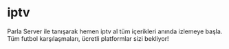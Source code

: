# iptv
Parla Server ile tanışarak hemen iptv al tüm içerikleri anında izlemeye başla. Tüm futbol karşılaşmaları, ücretli platformlar sizi bekliyor!
